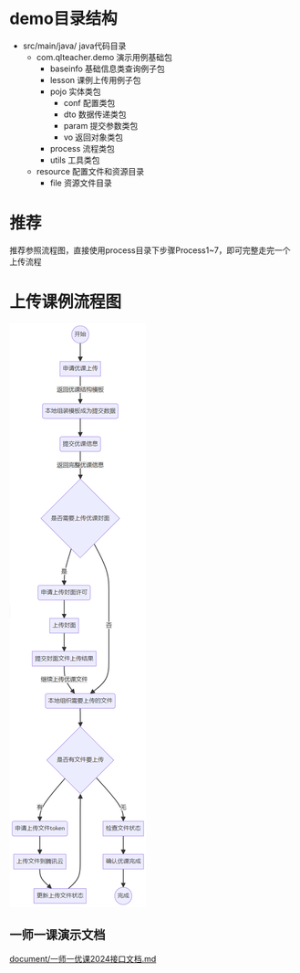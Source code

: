 # demo目录结构
- src/main/java/ java代码目录
    - com.qlteacher.demo 演示用例基础包
        - baseinfo 基础信息类查询例子包
        - lesson 课例上传用例子包
        - pojo 实体类包
            - conf 配置类包
            - dto 数据传递类包
            - param 提交参数类包
            - vo 返回对象类包
        - process 流程类包
        - utils 工具类包
    - resource 配置文件和资源目录
        - file 资源文件目录

# 推荐

推荐参照流程图，直接使用process目录下步骤Process1~7，即可完整走完一个上传流程

# 上传课例流程图
![](document/upload_lesson_flow.png)

## 一师一课演示文档
[document/一师一优课2024接口文档.md]([document/一师一优课2024接口文档](https://github.com/qlteacher/sd1s1k-api-client-demo/blob/main/document/%E4%B8%80%E5%B8%88%E4%B8%80%E4%BC%98%E8%AF%BE2024%E6%8E%A5%E5%8F%A3%E6%96%87%E6%A1%A3.md))
